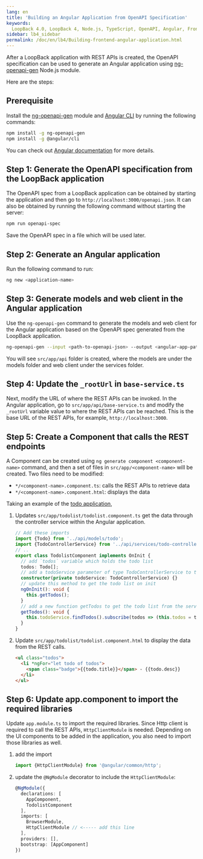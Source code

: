 ```yaml
---
lang: en
title: 'Building an Angular Application from OpenAPI Specification'
keywords:
  LoopBack 4.0, LoopBack 4, Node.js, TypeScript, OpenAPI, Angular, Frontend
sidebar: lb4_sidebar
permalink: /doc/en/lb4/Building-frontend-angular-application.html
---
```


After a LoopBack application with REST APIs is created, the OpenAPI
specification can be used to generate an Angular application using
[ng-openapi-gen](https://www.npmjs.com/package/ng-openapi-gen) Node.js module.

Here are the steps:

## Prerequisite

Install the [ng-openapi-gen](https://www.npmjs.com/package/ng-openapi-gen)
module and [Angular CLI](https://www.npmjs.com/package/@angular/cli) by running
the following commands:

```sh
npm install -g ng-openapi-gen
npm install -g @angular/cli
```

You can check out [Angular documentation](https://angular.io/docs) for more
details.

## Step 1: Generate the OpenAPI specification from the LoopBack application

The OpenAPI spec from a LoopBack application can be obtained by starting the
application and then go to `http://localhost:3000/openapi.json`. It can also be
obtained by running the following command without starting the server:

```sh
npm run openapi-spec
```

Save the OpenAPI spec in a file which will be used later.

## Step 2: Generate an Angular application

Run the following command to run:

```sh
ng new <application-name>
```

## Step 3: Generate models and web client in the Angular application

Use the `ng-openapi-gen` command to generate the models and web client for the
Angular application based on the OpenAPI spec generated from the LoopBack
application.

```sh
ng-openapi-gen --input <path-to-openapi-json> --output <angular-app-path>/src/app/api
```

You will see `src/app/api` folder is created, where the models are under the
models folder and web client under the services folder.

## Step 4: Update the `_rootUrl` in `base-service.ts`

Next, modify the URL of where the REST APIs can be invoked. In the Angular
application, go to `src/app/api/base-service.ts` and modify the `_rootUrl`
variable value to where the REST APIs can be reached. This is the base URL of
the REST APIs, for example, `http://localhost:3000`.

## Step 5: Create a Component that calls the REST endpoints

A Component can be created using `ng generate component <component-name>`
command, and then a set of files in `src/app/<component-name>` will be created.
Two files need to be modified:

- `*/<component-name>.component.ts`: calls the REST APIs to retrieve data
- `*/<component-name>.component.html`: displays the data

Taking an example of the
[todo application](https://loopback.io/doc/en/lb4/todo-tutorial.html),

1. Updates `src/app/todolist/todolist.component.ts` get the data through the
   controller service within the Angular application.

   ```ts
   // Add these imports
   import {Todo} from '../api/models/todo';
   import {TodoControllerService} from '../api/services/todo-controller.service';
   // ..
   export class TodolistComponent implements OnInit {
     // add `todos` variable which holds the todo list
     todos: Todo[];
     // add a todoService parameter of type TodoControllerService to the constructor
     constructor(private todoService: TodoControllerService) {}
     // update this method to get the todo list on init
     ngOnInit(): void {
       this.getTodos();
     }
     // add a new function getTodos to get the todo list from the service
     getTodos(): void {
       this.todoService.findTodos().subscribe(todos => (this.todos = todos));
     }
   }
   ```

2. Update `src/app/todolist/todolist.component.html` to display the data from
   the REST calls.

   ```html
   <ul class="todos">
     <li *ngFor="let todo of todos">
       <span class="badge">{{todo.title}}</span> - {{todo.desc}}
     </li>
   </ul>
   ```

## Step 6: Update app.component to import the required libraries

Update `app.module.ts` to import the required libraries. Since Http client is
required to call the REST APIs, `HttpClientModule` is needed. Depending on the
UI components to be added in the application, you also need to import those
libraries as well.

1. add the import

   ```ts
   import {HttpClientModule} from '@angular/common/http';
   ```

2. update the `@NgModule` decorator to include the `HttpClientModule`:

   ```ts
   @NgModule({
     declarations: [
       AppComponent,
       TodolistComponent
     ],
     imports: [
       BrowserModule,
       HttpClientModule // <----- add this line
     ],
     providers: [],
     bootstrap: [AppComponent]
   })
   ```
